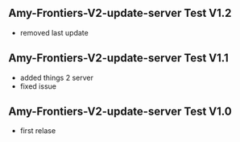 ## Amy-Frontiers-V2-update-server Test V1.2
- removed last update

## Amy-Frontiers-V2-update-server Test V1.1
- added things 2 server
- fixed issue

## Amy-Frontiers-V2-update-server Test V1.0
- first relase
